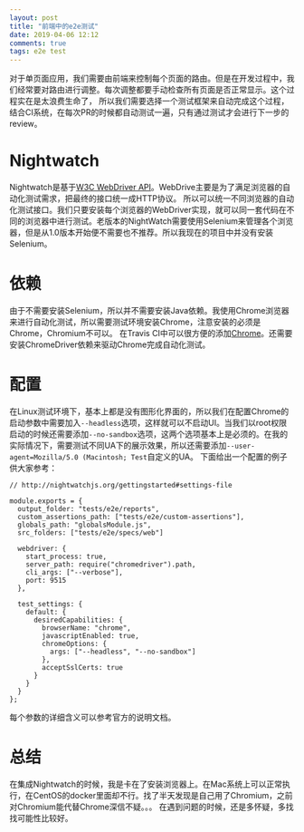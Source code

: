 ```yaml
---
layout: post
title: "前端中的e2e测试"
date: 2019-04-06 12:12
comments: true
tags: e2e test
---
```


对于单页面应用，我们需要由前端来控制每个页面的路由。但是在开发过程中，我们经常要对路由进行调整。每次调整都要手动检查所有页面是否正常显示。这个过程实在是太浪费生命了，
所以我们需要选择一个测试框架来自动完成这个过程，结合CI系统，在每次PR的时候都自动测试一遍，只有通过测试才会进行下一步的review。

# Nightwatch

Nightwatch是基于[W3C WebDriver API](https://www.w3.org/TR/webdriver/)。WebDrive主要是为了满足浏览器的自动化测试需求，把最终的接口统一成HTTP协议。
所以可以统一不同浏览器的自动化测试接口。我们只要安装每个浏览器的WebDriver实现，就可以同一套代码在不同的浏览器中进行测试。老版本的NightWatch需要使用Selenium来管理各个浏览器，但是从1.0版本开始便不需要也不推荐。所以我现在的项目中并没有安装Selenium。

# 依赖

由于不需要安装Selenium，所以并不需要安装Java依赖。我使用Chrome浏览器来进行自动化测试，所以需要测试环境安装Chrome，注意安装的必须是Chrome，Chromium不可以。
在Travis CI中可以很方便的添加[Chrome](https://docs.travis-ci.com/user/chrome)。还需要安装ChromeDriver依赖来驱动Chrome完成自动化测试。

# 配置

在Linux测试环境下，基本上都是没有图形化界面的，所以我们在配置Chrome的启动参数中需要加入`--headless`选项，这样就可以不启动UI。当我们以root权限启动的时候还需要添加`--no-sandbox`选项，这两个选项基本上是必须的。在我的实际情况下，需要测试不同UA下的展示效果，所以还需要添加`--user-agent=Mozilla/5.0 (Macintosh; Test`自定义的UA。
下面给出一个配置的例子供大家参考：

    // http://nightwatchjs.org/gettingstarted#settings-file

    module.exports = {
      output_folder: "tests/e2e/reports",
      custom_assertions_path: ["tests/e2e/custom-assertions"],
      globals_path: "globalsModule.js",
      src_folders: ["tests/e2e/specs/web"]

      webdriver: {
        start_process: true,
        server_path: require("chromedriver").path,
        cli_args: ["--verbose"],
        port: 9515
      },

      test_settings: {
        default: {
          desiredCapabilities: {
            browserName: "chrome",
            javascriptEnabled: true,
            chromeOptions: {
              args: ["--headless", "--no-sandbox"]
            },
            acceptSslCerts: true
          }
        }
      }
    };


每个参数的详细含义可以参考官方的说明文档。



# 总结

在集成Nightwatch的时候，我是卡在了安装浏览器上。在Mac系统上可以正常执行，在CentOS的docker里面却不行。找了半天发现是自己用了Chromium，之前对Chromium能代替Chrome深信不疑。。。 在遇到问题的时候，还是多怀疑，多找找可能性比较好。
